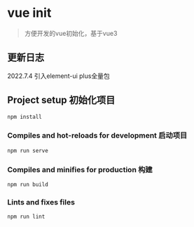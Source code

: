 # vue init
> 方便开发的vue初始化，基于vue3

## 更新日志
2022.7.4 引入element-ui plus全量包

## Project setup 初始化项目
```
npm install
```

### Compiles and hot-reloads for development 启动项目
```
npm run serve
```

### Compiles and minifies for production 构建
```
npm run build
```

### Lints and fixes files
```
npm run lint
```
